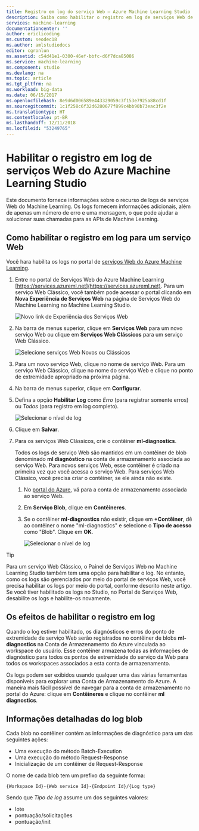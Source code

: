 ```yaml
---
title: Registro em log do serviço Web – Azure Machine Learning Studio | Microsoft Docs
description: Saiba como habilitar o registro em log de serviços Web de Machine Learning. O registro em log fornece informações adicionais para ajudar a solucionar problemas com as APIs.
services: machine-learning
documentationcenter: ''
author: ericlicoding
ms.custom: seodec18
ms.author: amlstudiodocs
editor: cgronlun
ms.assetid: c54d41e1-0300-46ef-bbfc-d6f7dca85086
ms.service: machine-learning
ms.component: studio
ms.devlang: na
ms.topic: article
ms.tgt_pltfrm: na
ms.workload: big-data
ms.date: 06/15/2017
ms.openlocfilehash: 8e9d6d006589e443329059c3f153e7925a88cd1f
ms.sourcegitcommit: 1c1f258c6f32d6280677f899c4bb90b73eac3f2e
ms.translationtype: HT
ms.contentlocale: pt-BR
ms.lasthandoff: 12/11/2018
ms.locfileid: "53249765"
---
```

# <a name="enable-logging-for-azure-machine-learning-studio-web-services"></a>Habilitar o registro em log de serviços Web do Azure Machine Learning Studio
Este documento fornece informações sobre o recurso de logs de serviços Web do Machine Learning. Os logs fornecem informações adicionais, além de apenas um número de erro e uma mensagem, o que pode ajudar a solucionar suas chamadas para as APIs de Machine Learning.  

## <a name="how-to-enable-logging-for-a-web-service"></a>Como habilitar o registro em log para um serviço Web

Você hara habilita os logs no portal de [serviços Web do Azure Machine Learning](https://services.azureml.net). 

1. Entre no portal de Serviços Web do Azure Machine Learning [https://services.azureml.net](https://services.azureml.net). Para um serviço Web Clássico, você também pode acessar o portal clicando em **Nova Experiência de Serviços Web** na página de Serviços Web do Machine Learning no Machine Learning Studio.

   ![Novo link de Experiência dos Serviços Web](./media/web-services-logging/new-web-services-experience-link.png)

2. Na barra de menus superior, clique em **Serviços Web** para um novo serviço Web ou clique em **Serviços Web Clássicos** para um serviço Web Clássico.

   ![Selecione serviços Web Novos ou Clássicos](./media/web-services-logging/select-web-service.png)

3. Para um novo serviço Web, clique no nome de serviço Web. Para um serviço Web Clássico, clique no nome do serviço Web e clique no ponto de extremidade apropriado na próxima página.

4. Na barra de menus superior, clique em **Configurar**.

5. Defina a opção **Habilitar Log** como *Erro* (para registrar somente erros) ou *Todos* (para registro em log completo).

   ![Selecionar o nível de log](./media/web-services-logging/enable-logging.png)

6. Clique em **Salvar**.

7. Para os serviços Web Clássicos, crie o contêiner **ml-diagnostics**.

   Todos os logs de serviço Web são mantidos em um contêiner de blob denominado **ml diagnóstico** na conta de armazenamento associada ao serviço Web. Para novos serviços Web, esse contêiner é criado na primeira vez que você acessa o serviço Web. Para serviços Web Clássico, você precisa criar o contêiner, se ele ainda não existe. 

   1. No [portal do Azure](https://portal.azure.com), vá para a conta de armazenamento associada ao serviço Web.

   2. Em **Serviço Blob**, clique em **Contêineres**.

   3. Se o contêiner **ml-diagnostics** não existir, clique em **+Contêiner**, dê ao contêiner o nome "ml-diagnostics" e selecione o **Tipo de acesso** como "Blob". Clique em **OK**.

      ![Selecionar o nível de log](./media/web-services-logging/create-ml-diagnostics-container.png)

> [!TIP]
>
> Para um serviço Web Clássico, o Painel de Serviços Web no Machine Learning Studio também tem uma opção para habilitar o log. No entanto, como os logs são gerenciados por meio do portal de serviços Web, você precisa habilitar os logs por meio do portal, conforme descrito neste artigo. Se você tiver habilitado os logs no Studio, no Portal de Serviços Web, desabilite os logs e habilite-os novamente.


## <a name="the-effects-of-enabling-logging"></a>Os efeitos de habilitar o registro em log
Quando o log estiver habilitado, os diagnósticos e erros do ponto de extremidade de serviço Web serão registrados no contêiner de blobs **ml-diagnostics** na Conta de Armazenamento do Azure vinculada ao workspace do usuário. Esse contêiner armazena todas as informações de diagnóstico para todos os pontos de extremidade do serviço da Web para todos os workspaces associados a esta conta de armazenamento.

Os logs podem ser exibidos usando qualquer uma das várias ferramentas disponíveis para explorar uma Conta de Armazenamento do Azure. A maneira mais fácil possível de navegar para a conta de armazenamento no portal do Azure: clique em **Contêineres** e clique no contêiner **ml diagnostics**.  

## <a name="log-blob-detail-information"></a>Informações detalhadas do log blob
Cada blob no contêiner contém as informações de diagnóstico para um das seguintes ações:

* Uma execução do método Batch-Execution  
* Uma execução do método Request-Response  
* Inicialização de um contêiner de Request-Response

O nome de cada blob tem um prefixo da seguinte forma: 


`{Workspace Id}-{Web service Id}-{Endpoint Id}/{Log type}`


Sendo que _Tipo de log_ assume um dos seguintes valores:  

* lote  
* pontuação/solicitações  
* pontuação/init  

